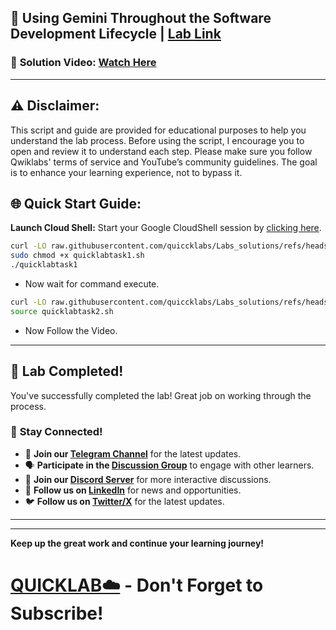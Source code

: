 

## 🚀 Using Gemini Throughout the Software Development Lifecycle | [Lab Link](https://www.cloudskillsboost.google/focuses/80998?parent=catalog)

### 🔗 **Solution Video:** [Watch Here]()

---

## ⚠️ **Disclaimer:**
This script and guide are provided for educational purposes to help you understand the lab process. Before using the script, I encourage you to open and review it to understand each step. Please make sure you follow Qwiklabs' terms of service and YouTube’s community guidelines. The goal is to enhance your learning experience, not to bypass it.


## 🌐 **Quick Start Guide:**

**Launch Cloud Shell:**
Start your Google CloudShell session by [clicking here](https://console.cloud.google.com/home/dashboard?project=&pli=1&cloudshell=true).

```bash
curl -LO raw.githubusercontent.com/quiccklabs/Labs_solutions/refs/heads/master/Using%20Gemini%20Throughout%20the%20Software%20Development%20Lifecycle/quicklabtask1.sh
sudo chmod +x quicklabtask1.sh
./quicklabtask1

```
- Now wait for command execute.


```bash
curl -LO raw.githubusercontent.com/quiccklabs/Labs_solutions/refs/heads/master/Using%20Gemini%20Throughout%20the%20Software%20Development%20Lifecycle/quicklabtask2.sh
source quicklabtask2.sh
```

- Now Follow the Video. 
  


---

## 🎉 **Lab Completed!**

You've successfully completed the lab! Great job on working through the process.

### 🌟 **Stay Connected!**

- 🔔 **Join our [Telegram Channel](https://t.me/quiccklab)** for the latest updates.
- 🗣 **Participate in the [Discussion Group](https://t.me/Quicklabchat)** to engage with other learners.
- 💬 **Join our [Discord Server](https://discord.gg/7fAVf4USZn)** for more interactive discussions.
- 💼 **Follow us on [LinkedIn](https://www.linkedin.com/company/quicklab-linkedin/)** for news and opportunities.
- 🐦 **Follow us on [Twitter/X](https://x.com/quicklab7)** for the latest updates.


---
---

**Keep up the great work and continue your learning journey!**

# [QUICKLAB☁️](https://www.youtube.com/@quick_lab) - Don't Forget to Subscribe!
